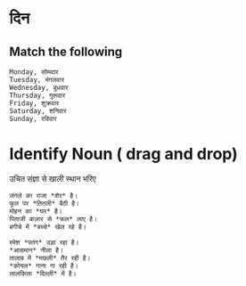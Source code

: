 # दिन 

## Match the following


```
Monday, सोमवार 
Tuesday, मंगलवार 
Wednesday, बुधवार 
Thursday, गुरूवार 
Friday, शुक्रवार 
Saturday, शनिवार 
Sunday, रविवार
```

# Identify Noun ( drag and drop)

उचित संज्ञा से खाली स्थान भरिए 

```
जंगले का राजा *शेर* है। 
फूल पर *तितली* बैठी है। 
मोहन का *घर* है। 
पिताजी बाज़ार से *फल* लाए है। 
बगीचे में *बच्चे* खेल रहे है। 
```

```
रमेश *पतंग* उड़ा रहा है। 
*आसमान* नीला है। 
तालाब में *मछली* तैर रही है। 
*कोयल* गाना गा रही है। 
लालकिला *दिल्ली* में है। 
```


